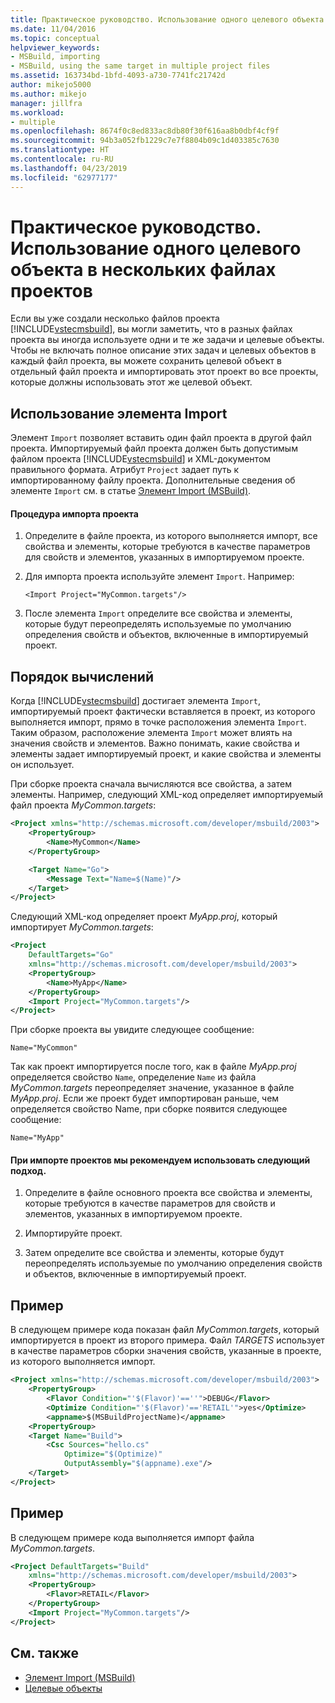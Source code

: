 ```yaml
---
title: Практическое руководство. Использование одного целевого объекта в нескольких файлах проектов | Документация Майкрософт
ms.date: 11/04/2016
ms.topic: conceptual
helpviewer_keywords:
- MSBuild, importing
- MSBuild, using the same target in multiple project files
ms.assetid: 163734bd-1bfd-4093-a730-7741fc21742d
author: mikejo5000
ms.author: mikejo
manager: jillfra
ms.workload:
- multiple
ms.openlocfilehash: 8674f0c8ed833ac8db80f30f616aa8b0dbf4cf9f
ms.sourcegitcommit: 94b3a052fb1229c7e7f8804b09c1d403385c7630
ms.translationtype: HT
ms.contentlocale: ru-RU
ms.lasthandoff: 04/23/2019
ms.locfileid: "62977177"
---
```

# <a name="how-to-use-the-same-target-in-multiple-project-files"></a>Практическое руководство. Использование одного целевого объекта в нескольких файлах проектов
Если вы уже создали несколько файлов проекта [!INCLUDE[vstecmsbuild](../extensibility/internals/includes/vstecmsbuild_md.md)], вы могли заметить, что в разных файлах проекта вы иногда используете одни и те же задачи и целевые объекты. Чтобы не включать полное описание этих задач и целевых объектов в каждый файл проекта, вы можете сохранить целевой объект в отдельный файл проекта и импортировать этот проект во все проекты, которые должны использовать этот же целевой объект.

## <a name="use-the-import-element"></a>Использование элемента Import
 Элемент `Import` позволяет вставить один файл проекта в другой файл проекта. Импортируемый файл проекта должен быть допустимым файлом проекта [!INCLUDE[vstecmsbuild](../extensibility/internals/includes/vstecmsbuild_md.md)] и XML-документом правильного формата. Атрибут `Project` задает путь к импортированному файлу проекта. Дополнительные сведения об элементе `Import` см. в статье [Элемент Import (MSBuild)](../msbuild/import-element-msbuild.md).

#### <a name="to-import-a-project"></a>Процедура импорта проекта

1. Определите в файле проекта, из которого выполняется импорт, все свойства и элементы, которые требуются в качестве параметров для свойств и элементов, указанных в импортируемом проекте.

2. Для импорта проекта используйте элемент `Import`. Например:

     `<Import Project="MyCommon.targets"/>`

3. После элемента `Import` определите все свойства и элементы, которые будут переопределять используемые по умолчанию определения свойств и объектов, включенные в импортируемый проект.

## <a name="order-of-evaluation"></a>Порядок вычислений
 Когда [!INCLUDE[vstecmsbuild](../extensibility/internals/includes/vstecmsbuild_md.md)] достигает элемента `Import`, импортируемый проект фактически вставляется в проект, из которого выполняется импорт, прямо в точке расположения элемента `Import`. Таким образом, расположение элемента `Import` может влиять на значения свойств и элементов. Важно понимать, какие свойства и элементы задает импортируемый проект, и какие свойства и элементы он использует.

 При сборке проекта сначала вычисляются все свойства, а затем элементы. Например, следующий XML-код определяет импортируемый файл проекта *MyCommon.targets*:

```xml
<Project xmlns="http://schemas.microsoft.com/developer/msbuild/2003">
    <PropertyGroup>
        <Name>MyCommon</Name>
    </PropertyGroup>

    <Target Name="Go">
        <Message Text="Name=$(Name)"/>
    </Target>
</Project>
```

 Следующий XML-код определяет проект *MyApp.proj*, который импортирует *MyCommon.targets*:

```xml
<Project
    DefaultTargets="Go"
    xmlns="http://schemas.microsoft.com/developer/msbuild/2003">
    <PropertyGroup>
        <Name>MyApp</Name>
    </PropertyGroup>
    <Import Project="MyCommon.targets"/>
</Project>
```

 При сборке проекта вы увидите следующее сообщение:

 `Name="MyCommon"`

 Так как проект импортируется после того, как в файле *MyApp.proj* определяется свойство `Name`, определение `Name` из файла *MyCommon.targets* переопределяет значение, указанное в файле *MyApp.proj*. Если же проект будет импортирован раньше, чем определяется свойство Name, при сборке появится следующее сообщение:

 `Name="MyApp"`

#### <a name="use-the-following-approach-when-importing-projects"></a>При импорте проектов мы рекомендуем использовать следующий подход.

1. Определите в файле основного проекта все свойства и элементы, которые требуются в качестве параметров для свойств и элементов, указанных в импортируемом проекте.

2. Импортируйте проект.

3. Затем определите все свойства и элементы, которые будут переопределять используемые по умолчанию определения свойств и объектов, включенные в импортируемый проект.

## <a name="example"></a>Пример
 В следующем примере кода показан файл *MyCommon.targets*, который импортируется в проект из второго примера. Файл *TARGETS* использует в качестве параметров сборки значения свойств, указанные в проекте, из которого выполняется импорт.

```xml
<Project xmlns="http://schemas.microsoft.com/developer/msbuild/2003">
    <PropertyGroup>
        <Flavor Condition="'$(Flavor)'==''">DEBUG</Flavor>
        <Optimize Condition="'$(Flavor)'=='RETAIL'">yes</Optimize>
        <appname>$(MSBuildProjectName)</appname>
    <PropertyGroup>
    <Target Name="Build">
        <Csc Sources="hello.cs"
            Optimize="$(Optimize)"
            OutputAssembly="$(appname).exe"/>
    </Target>
</Project>
```

## <a name="example"></a>Пример
 В следующем примере кода выполняется импорт файла *MyCommon.targets*.

```xml
<Project DefaultTargets="Build"
    xmlns="http://schemas.microsoft.com/developer/msbuild/2003">
    <PropertyGroup>
        <Flavor>RETAIL</Flavor>
    </PropertyGroup>
    <Import Project="MyCommon.targets"/>
</Project>
```

## <a name="see-also"></a>См. также
- [Элемент Import (MSBuild)](../msbuild/import-element-msbuild.md)
- [Целевые объекты](../msbuild/msbuild-targets.md)
